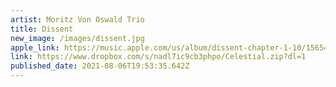 ```yaml
---
artist: Moritz Von Oswald Trio
title: Dissent
new_image: /images/dissent.jpg
apple_link: https://music.apple.com/us/album/dissent-chapter-1-10/1565415251
link: https://www.dropbox.com/s/nadl7ic9cb3phpo/Celestial.zip?dl=1
published_date: 2021-08-06T19:53:35.642Z
---
```

